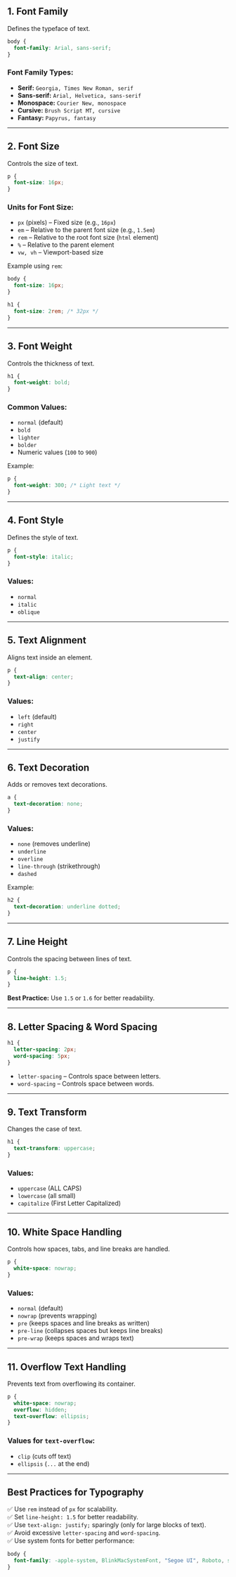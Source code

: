 ## 1. Font Family  
Defines the typeface of text.  
```css
body {
  font-family: Arial, sans-serif;
}
```
### Font Family Types:  
- **Serif:** `Georgia, Times New Roman, serif`
- **Sans-serif:** `Arial, Helvetica, sans-serif`
- **Monospace:** `Courier New, monospace`
- **Cursive:** `Brush Script MT, cursive`
- **Fantasy:** `Papyrus, fantasy`

---

## 2. Font Size  
Controls the size of text.  
```css
p {
  font-size: 16px;
}
```
### Units for Font Size:  
- `px` (pixels) – Fixed size (e.g., `16px`)  
- `em` – Relative to the parent font size (e.g., `1.5em`)  
- `rem` – Relative to the root font size (`html` element)  
- `%` – Relative to the parent element  
- `vw, vh` – Viewport-based size  

Example using `rem`:  
```css
body {
  font-size: 16px;
}

h1 {
  font-size: 2rem; /* 32px */
}
```

---

## 3. Font Weight  
Controls the thickness of text.  
```css
h1 {
  font-weight: bold;
}
```
### Common Values:  
- `normal` (default)  
- `bold`  
- `lighter`  
- `bolder`  
- Numeric values (`100` to `900`)  

Example:  
```css
p {
  font-weight: 300; /* Light text */
}
```

---

## 4. Font Style  
Defines the style of text.  
```css
p {
  font-style: italic;
}
```
### Values:  
- `normal`  
- `italic`  
- `oblique`

---

## 5. Text Alignment  
Aligns text inside an element.  
```css
p {
  text-align: center;
}
```
### Values:  
- `left` (default)  
- `right`  
- `center`  
- `justify`

---

## 6. Text Decoration  
Adds or removes text decorations.  
```css
a {
  text-decoration: none;
}
```
### Values:  
- `none` (removes underline)  
- `underline`  
- `overline`  
- `line-through` (strikethrough)  
- `dashed`  

Example:  
```css
h2 {
  text-decoration: underline dotted;
}
```

---

## 7. Line Height  
Controls the spacing between lines of text.  
```css
p {
  line-height: 1.5;
}
```
**Best Practice:** Use `1.5` or `1.6` for better readability.

---

## 8. Letter Spacing & Word Spacing  
```css
h1 {
  letter-spacing: 2px;
  word-spacing: 5px;
}
```
- `letter-spacing` – Controls space between letters.  
- `word-spacing` – Controls space between words.  

---

## 9. Text Transform  
Changes the case of text.  
```css
h1 {
  text-transform: uppercase;
}
```
### Values:  
- `uppercase` (ALL CAPS)  
- `lowercase` (all small)  
- `capitalize` (First Letter Capitalized)

---

## 10. White Space Handling  
Controls how spaces, tabs, and line breaks are handled.  
```css
p {
  white-space: nowrap;
}
```
### Values:  
- `normal` (default)  
- `nowrap` (prevents wrapping)  
- `pre` (keeps spaces and line breaks as written)  
- `pre-line` (collapses spaces but keeps line breaks)  
- `pre-wrap` (keeps spaces and wraps text)  

---

## 11. Overflow Text Handling  
Prevents text from overflowing its container.  
```css
p {
  white-space: nowrap;
  overflow: hidden;
  text-overflow: ellipsis;
}
```
### Values for `text-overflow`:  
- `clip` (cuts off text)  
- `ellipsis` (`...` at the end)  

---

## Best Practices for Typography
✅ Use `rem` instead of `px` for scalability.  
✅ Set `line-height: 1.5` for better readability.  
✅ Use `text-align: justify;` sparingly (only for large blocks of text).  
✅ Avoid excessive `letter-spacing` and `word-spacing`.  
✅ Use system fonts for better performance:  
```css
body {
  font-family: -apple-system, BlinkMacSystemFont, "Segoe UI", Roboto, sans-serif;
}
```